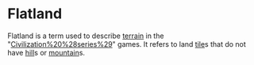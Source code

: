 # Flatland

Flatland is a term used to describe [terrain](terrain) in the "[Civilization%20%28series%29](Civilization)" games. It refers to land [tile](tile)s that do not have [hill](hill)s or [mountain](mountain)s.